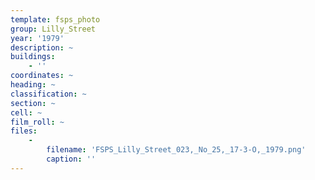```yaml
---
template: fsps_photo
group: Lilly_Street
year: '1979'
description: ~
buildings:
    - ''
coordinates: ~
heading: ~
classification: ~
section: ~
cell: ~
film_roll: ~
files:
    -
        filename: 'FSPS_Lilly_Street_023,_No_25,_17-3-O,_1979.png'
        caption: ''
---
```

